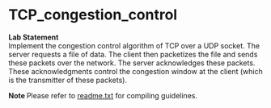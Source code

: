 # TCP_congestion_control
<b> Lab Statement </b> <br>
Implement the congestion control algorithm of TCP over a UDP socket. The server requests a file of data. The client then packetizes the file and sends these packets over the network. The server acknowledges these packets. These acknowledgments control the congestion window at the client (which is the transmitter of these packets). 


<b> Note </b>
<list> 
Please refer to <a href="https://github.com/ksanu1998/TCP_congestion_control/blob/master/readme.txt">readme.txt</a> for compiling guidelines.

